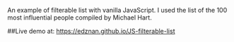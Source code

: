 An example of filterable list with vanilla JavaScript. I used the list of the 100 most influential people compiled by Michael Hart. 

##Live demo at:
https://edznan.github.io/JS-filterable-list
